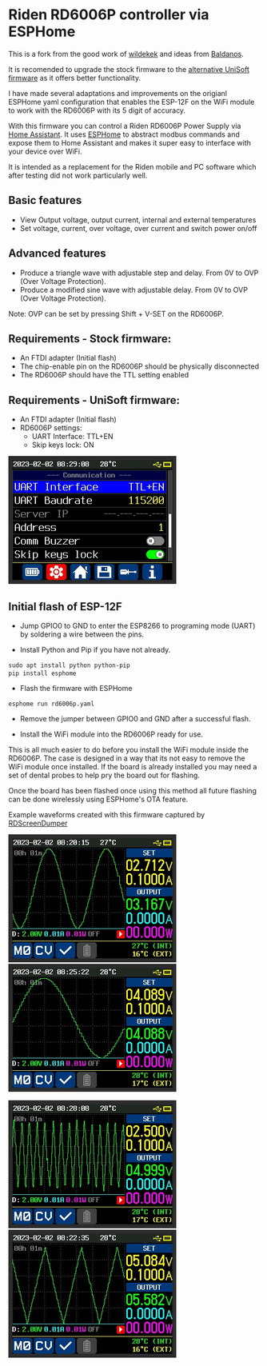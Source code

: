 # Riden RD6006P controller via ESPHome

This is a fork from the good work of [wildekek](https://github.com/wildekek/rd6006-controller) and ideas from [Baldanos](https://github.com/Baldanos/rd6006).

It is recomended to upgrade the stock firmware to the [alternative UniSoft firmware](https://www.eevblog.com/forum/testgear/ruideng-riden-rd6006-dc-power-supply/msg3998257/#msg3998257) as it offers better functionality. 

I have made several adaptations and improvements on the origianl ESPHome yaml configuration that enables the ESP-12F on the WiFi module to work with the RD6006P with its 5 digit of accuracy.

With this firmware you can control a Riden RD6006P Power Supply via [Home Assistant](https://www.home-assistant.io/). It uses [ESPHome](https://esphome.io/) to abstract modbus commands and expose them to Home Assistant and makes it super easy to interface with your device over WiFi.

It is intended as a replacement for the Riden mobile and PC software which after testing did not work particularly well.

## Basic features
- View Output voltage, output current, internal and external temperatures
- Set voltage, current, over voltage, over current and switch power on/off

## Advanced features
- Produce a triangle wave with adjustable step and delay. From 0V to OVP (Over Voltage Protection).
- Produce a modified sine wave with adjustable delay. From 0V to OVP (Over Voltage Protection).

Note: OVP can be set by pressing Shift + V-SET on the RD6006P.
## Requirements - Stock firmware:
- An FTDI adapter (Initial flash)
- The chip-enable pin on the RD6006P should be physically disconnected
- The RD6006P should have the TTL setting enabled

## Requirements - UniSoft firmware:
- An FTDI adapter (Initial flash)
- RD6006P settings:
  - UART Interface: TTL+EN
  - Skip keys lock: ON

![RD6006P Settings](/Examples/Settings.jpg "RD6006P Settings")

## Initial flash of ESP-12F

- Jump GPIO0 to GND to enter the ESP8266 to programing mode (UART) by soldering a wire between the pins.

- Install Python and Pip if you have not already.

```
sudo apt install python python-pip
pip install esphome
```

- Flash the firmware with ESPHome

```
esphome run rd6006p.yaml
```

- Remove the jumper between GPIO0 and GND after a successful flash.

- Install the WiFi module into the RD6006P ready for use.

This is all much easier to do before you install the WiFi module inside the RD6006P. The case is designed in a way that its not easy to remove the WiFi module once installed. If the board is already installed you may need a set of dental probes to help pry the board out for flashing.

Once the board has been flashed once using this method all future flashing can be done wirelessly using ESPHome's OTA feature.

Example waveforms created with this firmware captured by [RDScreenDumper](https://www.eevblog.com/forum/testgear/ruideng-riden-rd6006-dc-power-supply/msg3998263/#msg3998263)

![Example Sine Wave](/Examples/Sine_Wave-500.jpg "Sine Wave 500ms delay")
![Example Sine Wave](/Examples/Sine_Wave-1000.jpg "Sine Wave 1000ms delay")


![Example Triangle Wave](/Examples/Triangle_Wave-100.jpg "Triangle Wave 100ms delay, 0.1 step")
![Example Triangle Wave](/Examples/Triangle_Wave-500.jpg "Triangle Wave 500ms delay, 1.0 step")